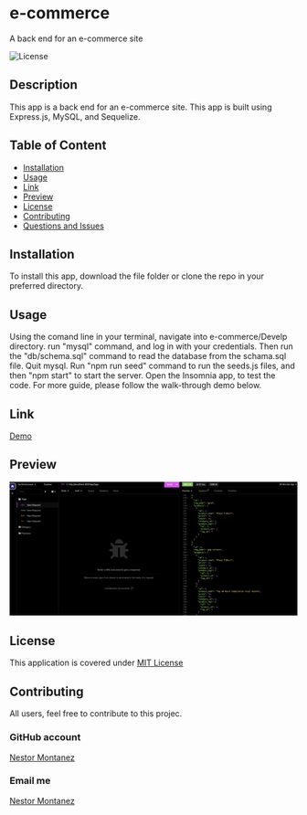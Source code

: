 # e-commerce
A back end for an e-commerce site

![License](https://img.shields.io/badge/License-MIT%20License-blue.svg)

## Description

This app is a back end for an e-commerce site. This app is built using Express.js, MySQL, and Sequelize.

## Table of Content

- [Installation](#installation)
- [Usage](#usage)
- [Link](#link)
- [Preview](#preview)
- [License](#license)
- [Contributing](#contributing)
- [Questions and Issues](#questions-and-issues)

## Installation

To install this app, download the file folder or clone the repo in your preferred directory.

## Usage

Using the comand line in your terminal, navigate into e-commerce/Develp directory. run "mysql" command, and log in with your credentials. 
Then run the "db/schema.sql" command to read the database from the schama.sql file. Quit mysql. 
Run "npm run seed" command to run the seeds.js files, and then "npm start" to start the server. 
Open the Insomnia app, to test the code. For more guide, please follow the walk-through demo below.

## Link

[Demo](https://drive.google.com/file/d/1pBlMfr9vsnU1lTAdSuKjtBR-qdlx_6uK/view)


## Preview


![Preview](Develop/assets/img/e-commerce-screenshot.png)



## License

This application is covered under [MIT License](https://choosealicense.com/licenses/mit/)


## Contributing

All users, feel free to contribute to this projec.


### GitHub account

[Nestor Montanez](https://github.com/nuno0123)

### Email me

[Nestor Montanez](mailto:Nuno0123@me.com)